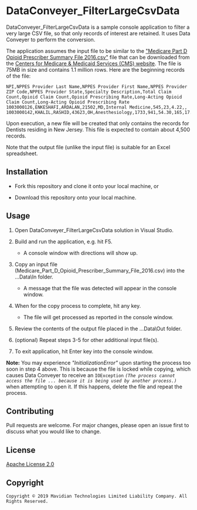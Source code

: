 # DataConveyer_FilterLargeCsvData

DataConveyer_FilterLargeCsvData is a sample console application to filter a very large CSV file, so that only records of
interest are retained.
It uses Data Conveyer to perform the conversion.

The application assumes the input file to be similar to the
["Medicare Part D Opioid Prescriber Summary File 2016.csv"](https://data.cms.gov/Medicare-Part-D/Medicare-Part-D-Opioid-Prescriber-Summary-File-201/6wg9-kwip)
file that can be downloaded from the [Centers for Medicare & Medicaid Services (CMS) website](https://data.cms.gov/about).
The file is 75MB in size and contains 1.1 million rows. Here are the beginning records of the file:

```
NPI,NPPES Provider Last Name,NPPES Provider First Name,NPPES Provider ZIP Code,NPPES Provider State,Specialty Description,Total Claim Count,Opioid Claim Count,Opioid Prescribing Rate,Long-Acting Opioid Claim Count,Long-Acting Opioid Prescribing Rate
1003000126,ENKESHAFI,ARDALAN,21502,MD,Internal Medicine,545,23,4.22,,
1003000142,KHALIL,RASHID,43623,OH,Anesthesiology,1733,941,54.30,165,17.53
```

Upon execution, a new file will be created that only contains the records for Dentists residing in New Jersey.
This file is expected to contain about 4,500 records.

Note that the output file (unlike the input file) is suitable for an Excel spreadsheet.

## Installation

* Fork this repository and clone it onto your local machine, or

* Download this repository onto your local machine.

## Usage

1. Open DataConveyer_FilterLargeCsvData solution in Visual Studio.

2. Build and run the application, e.g. hit F5.

    - A console window with directions will show up.

3. Copy an input file (Medicare_Part_D_Opioid_Prescriber_Summary_File_2016.csv) into the ...Data\In folder.

    - A message that the file was detected will appear in the console window.

4. When for the copy process to complete, hit any key.

    - The file will get processed as reported in the console window.

5. Review the contents of the output file placed in the ...Data\Out folder.

6. (optional) Repeat steps 3-5 for other additional input file(s).

7. To exit application, hit Enter key into the console window.

**Note:** You may experience *"InitializationError"* upon starting the process too soon in step 4 above.
This is because the file is locked while copying, which causes Data&nbsp;Conveyer to receive an
`IOException` *`(The process cannot access the file ... because it is being used by another process.)`*
when attempting to open it.
If this happens, delete the file and repeat the process.

## Contributing

Pull requests are welcome. For major changes, please open an issue first to discuss what you would like to change.

## License

[Apache License 2.0](https://choosealicense.com/licenses/apache-2.0/)

## Copyright

```
Copyright © 2019 Mavidian Technologies Limited Liability Company. All Rights Reserved.
```
